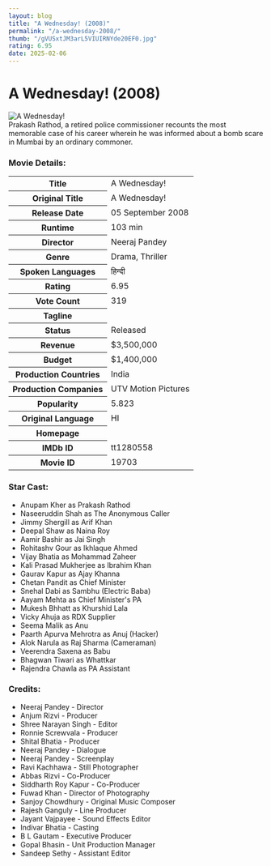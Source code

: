 ```yaml
---
layout: blog
title: "A Wednesday! (2008)"
permalink: "/a-wednesday-2008/"
thumb: "/gVUSxtJM3arL5VIUIRNYde20EF0.jpg"
rating: 6.95
date: 2025-02-06
---
```

<h1 class="title">A Wednesday! (2008)</h1><div class="poster"><img src="{{ site.imglink }}/gVUSxtJM3arL5VIUIRNYde20EF0.jpg" alt="A Wednesday!" class="img-fluid rounded"/></div><div class="plot">Prakash Rathod, a retired police commissioner recounts the most memorable case of his career wherein he was informed about a bomb scare in Mumbai by an ordinary commoner.</div><h3>Movie Details:</h3><table class="table table-bordered details"><tr><th>Title</th><td>A Wednesday!</td></tr><tr><th>Original Title</th><td>A Wednesday!</td></tr><tr><th>Release Date</th><td>05 September 2008</td></tr><tr><th>Runtime</th><td>103 min</td></tr><tr><th>Director</th><td>Neeraj Pandey</td></tr><tr><th>Genre</th><td>Drama, Thriller</td></tr><tr><th>Spoken Languages</th><td>हिन्दी</td></tr><tr><th>Rating</th><td>6.95</td></tr><tr><th>Vote Count</th><td>319</td></tr><tr><th>Tagline</th><td></td></tr><tr><th>Status</th><td>Released</td></tr><tr><th>Revenue</th><td>$3,500,000</td></tr><tr><th>Budget</th><td>$1,400,000</td></tr><tr><th>Production Countries</th><td>India</td></tr><tr><th>Production Companies</th><td>UTV Motion Pictures</td></tr><tr><th>Popularity</th><td>5.823</td></tr><tr><th>Original Language</th><td>HI</td></tr><tr><th>Homepage</th><td>   </td></tr><tr><th>IMDb ID</th><td>tt1280558</td></tr><tr><th>Movie ID</th><td>19703</td></tr></table><h3>Star Cast:</h3><ul class="list-group cast"><li>Anupam Kher as Prakash Rathod</li><li>Naseeruddin Shah as The Anonymous Caller</li><li>Jimmy Shergill as Arif Khan</li><li>Deepal Shaw as Naina Roy</li><li>Aamir Bashir as Jai Singh</li><li>Rohitashv Gour as Ikhlaque Ahmed</li><li>Vijay Bhatia as Mohammad Zaheer</li><li>Kali Prasad Mukherjee as Ibrahim Khan</li><li>Gaurav Kapur as Ajay Khanna</li><li>Chetan Pandit as Chief Minister</li><li>Snehal Dabi as Sambhu (Electric Baba)</li><li>Aayam Mehta as Chief Minister's PA</li><li>Mukesh Bhhatt as Khurshid Lala</li><li>Vicky Ahuja as RDX Supplier</li><li>Seema Malik as Anu</li><li>Paarth Apurva Mehrotra as Anuj (Hacker)</li><li>Alok Narula as Raj Sharma (Cameraman)</li><li>Veerendra Saxena as Babu</li><li>Bhagwan Tiwari as Whattkar</li><li>Rajendra Chawla as PA Assistant</li></ul><h3>Credits:</h3><ul class="list-group crew"><li>Neeraj Pandey - Director</li><li>Anjum Rizvi - Producer</li><li>Shree Narayan Singh - Editor</li><li>Ronnie Screwvala - Producer</li><li>Shital Bhatia - Producer</li><li>Neeraj Pandey - Dialogue</li><li>Neeraj Pandey - Screenplay</li><li>Ravi Kachhawa - Still Photographer</li><li>Abbas Rizvi - Co-Producer</li><li>Siddharth Roy Kapur - Co-Producer</li><li>Fuwad Khan - Director of Photography</li><li>Sanjoy Chowdhury - Original Music Composer</li><li>Rajesh Ganguly - Line Producer</li><li>Jayant Vajpayee - Sound Effects Editor</li><li>Indivar Bhatia - Casting</li><li>B L Gautam - Executive Producer</li><li>Gopal Bhasin - Unit Production Manager</li><li>Sandeep Sethy - Assistant Editor</li></ul>